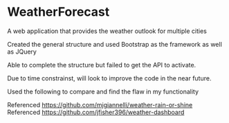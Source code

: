 # WeatherForecast
A web application that provides the weather outlook for multiple cities

Created the general structure and used Bootstrap as the framework as well as JQuery

Able to complete the structure but failed to get the API to activate.

Due to time constrainst, will look to improve the code in the near future.





Used the following to compare and find the flaw in my functionality

Referenced https://github.com/mjgiannelli/weather-rain-or-shine
Referenced https://github.com/jfisher396/weather-dashboard